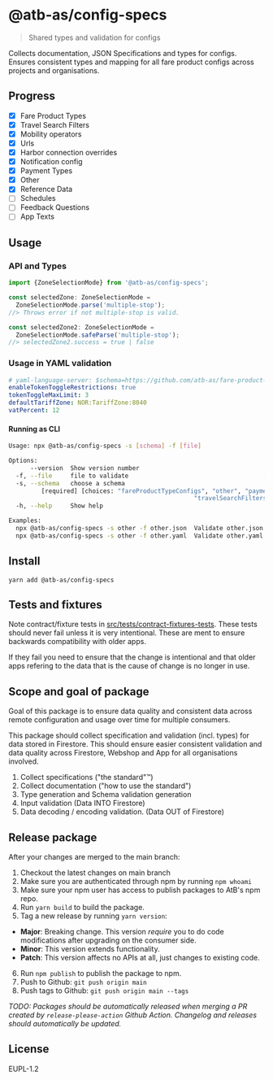 # @atb-as/config-specs

> Shared types and validation for configs

Collects documentation, JSON Specifications and types for configs. Ensures
consistent types and mapping for all fare product configs across projects and
organisations.

## Progress

- [x] Fare Product Types
- [x] Travel Search Filters
- [x] Mobility operators
- [x] Urls
- [x] Harbor connection overrides
- [x] Notification config
- [x] Payment Types
- [x] Other
- [x] Reference Data
- [ ] Schedules
- [ ] Feedback Questions
- [ ] App Texts

## Usage

### API and Types

```js
import {ZoneSelectionMode} from '@atb-as/config-specs';

const selectedZone: ZoneSelectionMode =
  ZoneSelectionMode.parse('multiple-stop');
//> Throws error if not multiple-stop is valid.

const selectedZone2: ZoneSelectionMode =
  ZoneSelectionMode.safeParse('multiple-stop');
//> selectedZone2.success = true | false
```

### Usage in YAML validation

```yaml
# yaml-language-server: $schema=https://github.com/atb-as/fare-product-type-configs/schema-definitions/other.json
enableTokenToggleRestrictions: true
tokenToggleMaxLimit: 3
defaultTariffZone: NOR:TariffZone:8040
vatPercent: 12
```

#### Running as CLI

```sh
Usage: npx @atb-as/config-specs -s [schema] -f [file]

Options:
      --version  Show version number                                   [boolean]
  -f, --file     file to validate                                     [required]
  -s, --schema   choose a schema
         [required] [choices: "fareProductTypeConfigs", "other", "paymentTypes",
                                                   "travelSearchFilters", "url"]
  -h, --help     Show help                                             [boolean]

Examples:
  npx @atb-as/config-specs -s other -f other.json  Validate other.json with position specification
  npx @atb-as/config-specs -s other -f other.yaml  Validate other.yaml with position specification
```

## Install

```
yarn add @atb-as/config-specs
```

## Tests and fixtures

Note contract/fixture tests in
[src/tests/contract-fixtures-tests](./src/tests/contract-fixtures-tests). These
tests should never fail unless it is very intentional. These are ment to ensure
backwards compatibility with older apps.

If they fail you need to ensure that the change is intentional and that older
apps refering to the data that is the cause of change is no longer in use.

## Scope and goal of package

Goal of this package is to ensure data quality and consistent data across remote
configuration and usage over time for multiple consumers.

This package should collect specification and validation (incl. types) for data
stored in Firestore. This should ensure easier consistent validation and data
quality across Firestore, Webshop and App for all organisations involved.

1. Collect specifications ("the standard"™)
1. Collect documentation ("how to use the standard")
1. Type generation and Schema validation generation
1. Input validation (Data INTO Firestore)
1. Data decoding / encoding validation. (Data OUT of Firestore)

## Release package

After your changes are merged to the main branch:

1. Checkout the latest changes on main branch
2. Make sure you are authenticated through npm by running `npm whoami`
3. Make sure your npm user has access to publish packages to AtB's npm repo.
4. Run `yarn build` to build the package.
5. Tag a new release by running `yarn version`:

- **Major**: Breaking change. This version _require_ you to do code
  modifications after upgrading on the consumer side.
- **Minor**: This version extends functionality.
- **Patch**: This version affects no APIs at all, just changes to existing code.

6. Run `npm publish` to publish the package to npm.
7. Push to Github: `git push origin main`
8. Push tags to Github: `git push origin main --tags`

_TODO: Packages should be automatically released when merging a PR created by
`release-please-action` Github Action. Changelog and releases should
automatically be updated._

## License

EUPL-1.2
